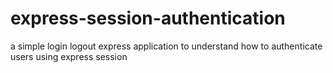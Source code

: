 # express-session-authentication
a simple login logout express application to understand how to authenticate users using express session
